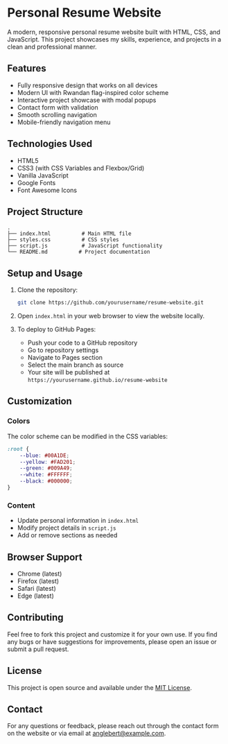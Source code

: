 # Personal Resume Website

A modern, responsive personal resume website built with HTML, CSS, and JavaScript. This project showcases my skills, experience, and projects in a clean and professional manner.

## Features

- Fully responsive design that works on all devices
- Modern UI with Rwandan flag-inspired color scheme
- Interactive project showcase with modal popups
- Contact form with validation
- Smooth scrolling navigation
- Mobile-friendly navigation menu

## Technologies Used

- HTML5
- CSS3 (with CSS Variables and Flexbox/Grid)
- Vanilla JavaScript
- Google Fonts
- Font Awesome Icons

## Project Structure

```
.
├── index.html          # Main HTML file
├── styles.css          # CSS styles
├── script.js           # JavaScript functionality
└── README.md          # Project documentation
```

## Setup and Usage

1. Clone the repository:
   ```bash
   git clone https://github.com/yourusername/resume-website.git
   ```

2. Open `index.html` in your web browser to view the website locally.

3. To deploy to GitHub Pages:
   - Push your code to a GitHub repository
   - Go to repository settings
   - Navigate to Pages section
   - Select the main branch as source
   - Your site will be published at `https://yourusername.github.io/resume-website`

## Customization

### Colors
The color scheme can be modified in the CSS variables:
```css
:root {
    --blue: #00A1DE;
    --yellow: #FAD201;
    --green: #009A49;
    --white: #FFFFFF;
    --black: #000000;
}
```

### Content
- Update personal information in `index.html`
- Modify project details in `script.js`
- Add or remove sections as needed

## Browser Support

- Chrome (latest)
- Firefox (latest)
- Safari (latest)
- Edge (latest)

## Contributing

Feel free to fork this project and customize it for your own use. If you find any bugs or have suggestions for improvements, please open an issue or submit a pull request.

## License

This project is open source and available under the [MIT License](LICENSE).

## Contact

For any questions or feedback, please reach out through the contact form on the website or via email at anglebert@example.com. 